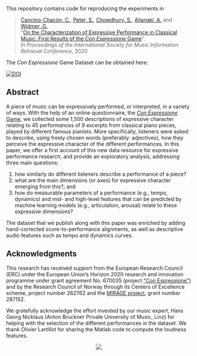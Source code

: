 This repository contains code for reproducing the experiments in

>[Cancino-Chacón, C.](http://www.carloscancinochacon.com), 
>[Peter, S.](https://www.jku.at/en/institute-of-computational-perception/about-us/people/silvan-david-peter/),
>[Chowdhury, S.](https://www.jku.at/en/institute-of-computational-perception/about-us/people/shreyan-chowdhury/), 
> [Aljanaki, A.](https://www.jku.at/en/institute-of-computational-perception/about-us/people/anna-aljanaki/) and [Widmer, G.](https://www.jku.at/en/institute-of-computational-perception/about-us/people/gerhard-widmer/)<br>
"[On the Characterization of Expressive Performance in Classical Music: First Results of the *Con Espressione* Game](https://arxiv.org/abs/2008.02194)".<br>
*In Proceedings of the International Society for Music Information Retrieval Conference*, 2020

The *Con Espressione* Game Dataset can be obtained here:

[![DOI](https://zenodo.org/badge/DOI/10.5281/zenodo.3968828.svg)](https://doi.org/10.5281/zenodo.3968828)

## Abstract

A piece of music can be expressively performed, or interpreted, in a variety of ways. With the help of an online questionnaire, the [*Con Espressione* Game](http://con-espressione.cp.jku.at), we collected some 1,500 descriptions of expressive character relating to 45 performances of 9 excerpts from classical piano pieces, played by different famous pianists. More specifically, listeners were asked to describe, using freely chosen words (preferably: adjectives), how they perceive the expressive character of the different performances. In this paper, we offer a first account of this new data resource for expressive performance research, and provide an exploratory analysis, addressing three main questions:

1. how similarly do different listeners describe a performance of a piece?
2. what are the main dimensions (or axes) for expressive character emerging from this?; and
3. how do measurable parameters of a performance (e.g., tempo, dynamics) and mid- and high-level features that can be predicted by machine learning models (e.g., articulation, arousal) relate to these expressive dimensions?

The dataset that we publish along with this paper was enriched by adding hand-corrected score-to-performance alignments, as well as descriptive audio features such as tempo and dynamics curves.

## Acknowledgments

This research has received support from the European Research Council (ERC) under the European Union’s Horizon 2020 research and innovation programme under grant agreement No. 670035 (project ["Con Espressione"](https://www.jku.at/en/institute-of-computational-perception/research/projects/con-espressione/)) and by the Research Council of Norway through its Centers of Excellence scheme, project number 262762 and the [MIRAGE project](https://www.uio.no/ritmo/english/projects/mirage/index.html), grant number 287152.

We gratefully acknowledge the effort invested by our music expert, Hans Georg Nicklaus (Anton Bruckner Private University of Music, Linz) for helping with the selection of the different performances in the dataset. We thank Olivier Lartillot for sharing the Matlab code to compute the loudness features.

<p align="center">
  <img src="https://www.jku.at/fileadmin/_processed_/4/3/csm_erc_eu_8b7e33136b.png" />
</p>


